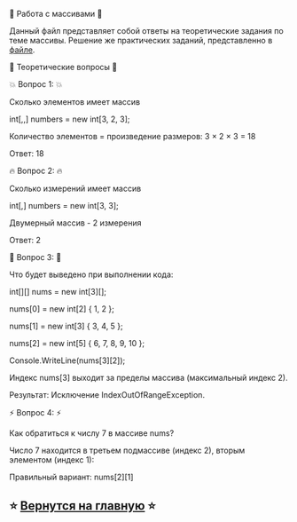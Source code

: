 🍂 Работа с массивами 🍂

Данный файл представляет собой ответы на теоретические задания по теме массивы. Решение же практических заданий, представленно в [файле](https://github.com/lkaboba27/-/blob/arrays/arrays_file.cs). 

🍁 Теоретические вопросы 🍁

💥 Вопрос 1: 💥

Сколько элементов имеет массив

int[,,] numbers = new int[3, 2, 3];

Количество элементов = произведение размеров: 3 × 2 × 3 = 18

Ответ: 18

🔥 Вопрос 2: 🔥

Сколько измерений имеет массив

int[,] numbers = new int[3, 3];

Двумерный массив - 2 измерения

Ответ: 2

🍄 Вопрос 3: 🍄

Что будет выведено при выполнении кода:

int[][] nums = new int[3][];

nums[0] = new int[2] { 1, 2 };

nums[1] = new int[3] { 3, 4, 5 };

nums[2] = new int[5] { 6, 7, 8, 9, 10 };

Console.WriteLine(nums[3][2]);

Индекс nums[3] выходит за пределы массива (максимальный индекс 2).

Результат: Исключение IndexOutOfRangeException.

⚡️ Вопрос 4: ⚡️

Как обратиться к числу 7 в массиве nums?

Число 7 находится в третьем подмассиве (индекс 2), вторым элементом (индекс 1):

Правильный вариант: nums[2][1]

## ⭐️ [Вернутся на главную](https://github.com/lkaboba27/-/tree/main) ⭐️
